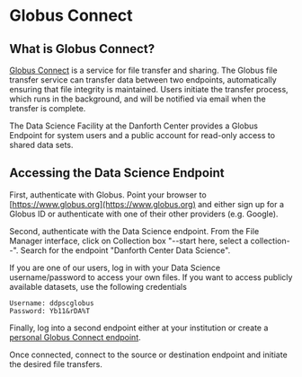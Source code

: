 # Globus Connect

## What is Globus Connect?

[Globus Connect](https://www.globus.org) is a service for file transfer
and sharing. The Globus file transfer service can transfer data between
two endpoints, automatically ensuring that file integrity is maintained.
Users initiate the transfer process, which runs in the background, and
will be notified via email when the transfer is complete.

The Data Science Facility at the Danforth Center provides a
Globus Endpoint for system users and a public account for read-only
access to shared data sets.

## Accessing the Data Science Endpoint

First, authenticate with Globus. Point your browser to [https://www.globus.org](https://www.globus.org)
and either sign up for a Globus ID or authenticate with one of their
other providers (e.g. Google).

Second, authenticate with the Data Science endpoint. From the File Manager
interface, click on Collection box "--start here, select a collection--".
Search for the endpoint "Danforth Center Data Science".

If you are one of our users, log in with your Data Science username/password
to access your own files. If you want to access publicly available datasets,
use the following credentials

```
Username: ddpscglobus
Password: Yb11&rDA%T
```

Finally, log into a second endpoint either at your institution or create
a [personal Globus Connect endpoint](https://www.globus.org/globus-connect).

Once connected, connect to the source or destination endpoint and
initiate the desired file transfers.
